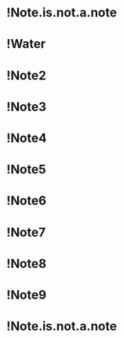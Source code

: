 # !Note.is.not.a.note
# !Water
# !Note2
# !Note3
# !Note4
# !Note5
# !Note6
# !Note7
# !Note8
# !Note9
# !Note.is.not.a.note
